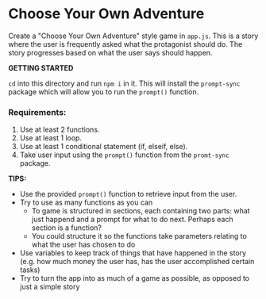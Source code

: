 # Choose Your Own Adventure

Create a "Choose Your Own Adventure" style game in `app.js`.  This is a story where the user is frequently asked what the protagonist should do.  The story progresses based on what the user says should happen.

**GETTING STARTED**

`cd` into this directory and run `npm i` in it.  This will install the `prompt-sync` package which will allow you to run the `prompt()` function.

### Requirements:

1. Use at least 2 functions.
1. Use at least 1 loop.
1. Use at least 1 conditional statement (if, elseif, else).
1. Take user input using the `prompt()` function from the `promt-sync` package.

**TIPS:**

- Use the provided `prompt()` function to retrieve input from the user.
- Try to use as many functions as you can
	- To game is structured in sections, each containing two parts: what just happend and a prompt for what to do next.  Perhaps each section is a function?
	- You could structure it so the functions take parameters relating to what the user has chosen to do
- Use variables to keep track of things that have happened in the story (e.g. how much money the user has, has the user accomplished certain tasks)
- Try to turn the app into as much of a game as possible, as opposed to just a simple story
